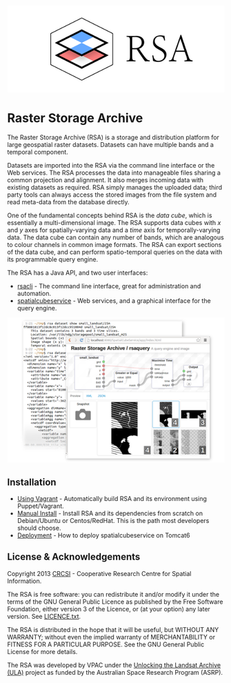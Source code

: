 ![Logo](doc/logo.png)

# Raster Storage Archive

The Raster Storage Archive (RSA) is a storage and distribution platform for large geospatial raster datasets.  Datasets can have multiple bands and a temporal component.

Datasets are imported into the RSA via the command line interface or the Web services. The RSA processes the data into manageable files sharing a common projection and alignment. It also merges incoming data with existing datasets as required. RSA simply manages the uploaded data; third party tools can always access the stored images from the file system and read meta-data from the database directly.

One of the fundamental concepts behind RSA is the *data cube*, which is essentially a multi-dimensional image. The RSA supports data cubes with *x* and *y* axes for spatially-varying data and a *time* axis for temporally-varying data. The data cube can contain any number of bands, which are analogous to colour channels in common image formats. The RSA can export sections of the data cube, and can perform spatio-temporal queries on the data with its programmable query engine.

The RSA has a Java API, and two user interfaces:
 
 * [rsacli](doc/rsacli_tutorial.md) - The command line interface, great for administration and automation.
 * [spatialcubeservice](doc/spatialcubeservice.md) - Web services, and a graphical interface for the query engine.

![Screenshot](doc/screenshot.png)

## Installation

 * [Using Vagrant](doc/vagrant_install.md) - Automatically build RSA and its environment using Puppet/Vagrant.
 * [Manual Install](doc/manual_install.md) - Install RSA and its dependencies from scratch on Debian/Ubuntu or Centos/RedHat. This is the path most developers should choose.
 * [Deployment](doc/deploy.md) - How to deploy spatialcubeservice on Tomcat6

## License & Acknowledgements

Copyright 2013 [CRCSI][1] - Cooperative Research Centre for Spatial Information.

The RSA is free software: you can redistribute it and/or modify it under the terms of the GNU General Public Licence as published by the Free Software Foundation, either version 3 of the Licence, or (at your option) any later version. See [LICENCE.txt](LICENSE.txt).

The RSA is distributed in the hope that it will be useful, but WITHOUT ANY WARRANTY; without even the implied warranty of MERCHANTABILITY or FITNESS FOR A PARTICULAR PURPOSE. See the GNU General Public License for more details.

The RSA was developed by VPAC under the [Unlocking the Landsat Archive (ULA)][2] project as funded by the Australian Space Research Program (ASRP).

[1]: http://www.crcsi.com.au/
[2]: http://www.space.gov.au/AustralianSpaceResearchProgram/ProjectFactsheetspage/Pages/UnlockingtheLANDSATArchiveforFutureChallenges.aspx

